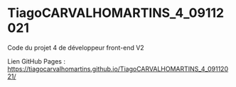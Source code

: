 # TiagoCARVALHOMARTINS_4_09112021
Code du projet 4 de développeur front-end V2


Lien GitHub Pages :
https://tiagocarvalhomartins.github.io/TiagoCARVALHOMARTINS_4_09112021/
